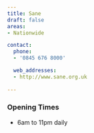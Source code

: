 ```yaml
---
title: Sane
draft: false
areas:
- Nationwide

contact:
  phone:
  - '0845 676 8000'

  web_addresses:
  - http://www.sane.org.uk
  
---
```


### Opening Times
* 6am to 11pm daily
